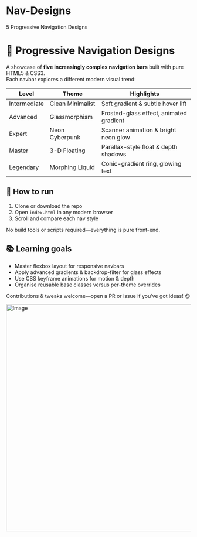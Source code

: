 # Nav-Designs
5 Progressive Navigation Designs

# 🧭 Progressive Navigation Designs

A showcase of **five increasingly complex navigation bars** built with pure HTML5 & CSS3.  
Each navbar explores a different modern visual trend:

| Level | Theme            | Highlights                              |
|-------|------------------|-----------------------------------------|
| Intermediate | Clean Minimalist  | Soft gradient & subtle hover lift |
| Advanced     | Glassmorphism     | Frosted-glass effect, animated gradient |
| Expert       | Neon Cyberpunk    | Scanner animation & bright neon glow |
| Master       | 3-D Floating      | Parallax-style float & depth shadows |
| Legendary    | Morphing Liquid   | Conic-gradient ring, glowing text |

## 🔧 How to run
1. Clone or download the repo  
2. Open `index.html` in any modern browser  
3. Scroll and compare each nav style

No build tools or scripts required—everything is pure front-end.

## 📚 Learning goals
- Master flexbox layout for responsive navbars  
- Apply advanced gradients & backdrop-filter for glass effects  
- Use CSS keyframe animations for motion & depth  
- Organise reusable base classes versus per-theme overrides

Contributions & tweaks welcome—open a PR or issue if you’ve got ideas! 😉







<img width="952" height="620" alt="Image" src="https://github.com/user-attachments/assets/3210eb54-aa21-4736-90fd-774d46b4368e" />
